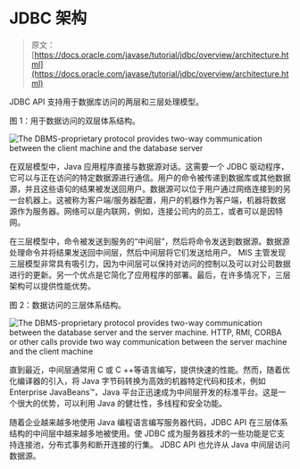# JDBC 架构

> 原文： [https://docs.oracle.com/javase/tutorial/jdbc/overview/architecture.html](https://docs.oracle.com/javase/tutorial/jdbc/overview/architecture.html)

JDBC API 支持用于数据库访问的两层和三层处理模型。

图 1：用于数据访问的双层体系结构。

![The DBMS-proprietary protocol provides two-way communication between the client machine and the database server](intro.anc2.gif)

在双层模型中，Java 应用程序直接与数据源对话。这需要一个 JDBC 驱动程序，它可以与正在访问的特定数据源进行通信。用户的命令被传递到数据库或其他数据源，并且这些语句的结果被发送回用户。数据源可以位于用户通过网络连接到的另一台机器上。这被称为客户端/服务器配置，用户的机器作为客户端，机器将数据源作为服务器。网络可以是内联网，例如，连接公司内的员工，或者可以是因特网。

在三层模型中，命令被发送到服务的“中间层”，然后将命令发送到数据源。数据源处理命令并将结果发送回中间层，然后中间层将它们发送给用户。 MIS 主管发现三层模型非常具有吸引力，因为中间层可以保持对访问的控制以及可以对公司数据进行的更新。另一个优点是它简化了应用程序的部署。最后，在许多情况下，三层架构可以提供性能优势。

图 2：数据访问的三层体系结构。

![The DBMS-proprietary protocol provides two-way communication between the database server and the server machine. HTTP, RMI, CORBA or other calls provide two way communication between the server machine and the client machine](intro.anc1.gif)

直到最近，中间层通常用 C 或 C ++等语言编写，提供快速的性能。然而，随着优化编译器的引入，将 Java 字节码转换为高效的机器特定代码和技术，例如 Enterprise JavaBeans™，Java 平台正迅速成为中间层开发的标准平台。这是一个很大的优势，可以利用 Java 的健壮性，多线程和安全功能。

随着企业越来越多地使用 Java 编程语言编写服务器代码，JDBC API 在三层体系结构的中间层中越来越多地被使用。使 JDBC 成为服务器技术的一些功能是它支持连接池，分布式事务和断开连接的行集。 JDBC API 也允许从 Java 中间层访问数据源。
